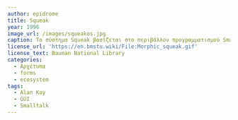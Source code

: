 ```yaml
---
author: epidrome
title: Squeak
year: 1996
image_url: /images/squeakos.jpg
caption: Το σύστημα Squeak βασίζεται στο περιβάλλον προγραμματισμού Smalltalk, το οποίο επιτρέπει τις απευθείας αλλαγές σε όλα τα αντικείμενα του συστήματος και ταυτόχρονα δεν κάνει καμία διάκριση ανάμεσα σε αρχεία, εφαρμογές και λειτουργικό σύστημα, έτσι ώστε ο χρήστης να έχει τον πλήρη έλεγχο, με έμφαση στα έργα του.
license_url: 'https://en.bmstu.wiki/File:Morphic_squeak.gif' 
license_text: Bauman National Library 
categories:
  - Αρχέτυπα
  - forms
  - ecosystem 
tags:
  - Alan Kay 
  - GUI 
  - Smalltalk
---
```

